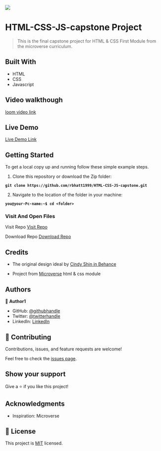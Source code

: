 
![](https://img.shields.io/badge/Microverse-blueviolet)

# HTML-CSS-JS-capstone Project
> This is the final capstone project for HTML & CSS First Module from the microverse curriculum.

## Built With
- HTML
- CSS
- Javascript

## Video walkthough
[loom video link](https://www.loom.com/share/a2508487efc6419fb0609d415c98e555)

## Live Demo

[Live Demo Link](https://rbhatt1999.github.io/HTML-CSS-JS-capstone/)

## Getting Started
To get a local copy up and running follow these simple example steps.

1. Clone this repository or download the Zip folder:

**``git clone https://github.com/rbhatt1999/HTML-CSS-JS-capstone.git``**

2. Navigate to the location of the folder in your machine:

**``you@your-Pc-name:~$ cd <folder>``**

### Visit And Open Files
Visit Repo
[Visit Repo](https://github.com/rbhatt1999/HTML-CSS-JS-capstone)

Download Repo
[Download Repo](https://github.com/rbhatt1999/HTML-CSS-JS-capstone/archive/refs/heads/master.zip)

## Credits

- The original design ideal by [Cindy Shin in Behance](https://www.behance.net/adagio07)

- Project from [Microverse](https://www.microverse.org/?grsf=i6yi2m) html & css module

## Authors

👤 **Author1**

- GitHub: [@githubhandle](https://github.com/rbhatt1999)
- Twitter: [@twitterhandle](https://twitter.com/rohitbh02837778)
- LinkedIn: [LinkedIn](https://www.linkedin.com/in/rohit-bhatt-747166193/)

## 🤝 Contributing

Contributions, issues, and feature requests are welcome!

Feel free to check the [issues page](https://github.com/rbhatt1999/HTML-CSS-JS-capstone/issues).

## Show your support

Give a ⭐️ if you like this project!

## Acknowledgments

- Inspiration: Microverse

## 📝 License

This project is [MIT](./MIT.md) licensed.
